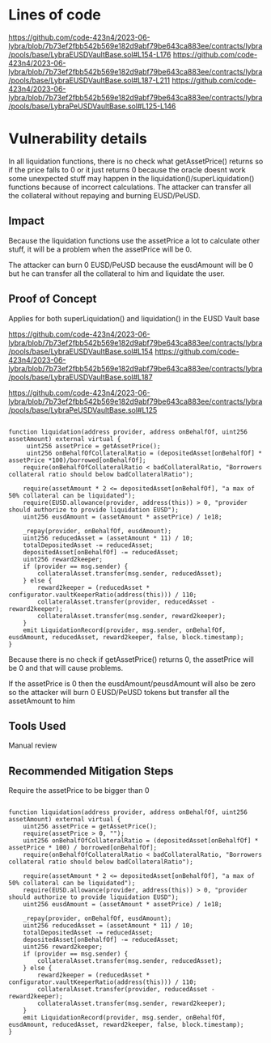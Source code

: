  # Lines of code

https://github.com/code-423n4/2023-06-lybra/blob/7b73ef2fbb542b569e182d9abf79be643ca883ee/contracts/lybra/pools/base/LybraEUSDVaultBase.sol#L154-L176
https://github.com/code-423n4/2023-06-lybra/blob/7b73ef2fbb542b569e182d9abf79be643ca883ee/contracts/lybra/pools/base/LybraEUSDVaultBase.sol#L187-L211
https://github.com/code-423n4/2023-06-lybra/blob/7b73ef2fbb542b569e182d9abf79be643ca883ee/contracts/lybra/pools/base/LybraPeUSDVaultBase.sol#L125-L146


# Vulnerability details

In all liquidation functions, there is no check what getAssetPrice() returns so if the price falls to 0 or it just returns 0 because the oracle doesnt work some unexpected stuff may happen in the liquidation()/superLiquidation() functions because of incorrect calculations. The attacker can transfer all the collateral without repaying and burning EUSD/PeUSD.

## Impact

Because the liquidation functions use the assetPrice a lot to calculate other stuff, it will be a problem when the assetPrice will be 0.

The attacker can burn 0 EUSD/PeUSD because the eusdAmount will be 0 but he can transfer all the collateral to him and liquidate the user.

## Proof of Concept
Applies for both superLiquidation() and liquidation() in the EUSD Vault base

https://github.com/code-423n4/2023-06-lybra/blob/7b73ef2fbb542b569e182d9abf79be643ca883ee/contracts/lybra/pools/base/LybraEUSDVaultBase.sol#L154 https://github.com/code-423n4/2023-06-lybra/blob/7b73ef2fbb542b569e182d9abf79be643ca883ee/contracts/lybra/pools/base/LybraEUSDVaultBase.sol#L187

https://github.com/code-423n4/2023-06-lybra/blob/7b73ef2fbb542b569e182d9abf79be643ca883ee/contracts/lybra/pools/base/LybraPeUSDVaultBase.sol#L125

```solidity

function liquidation(address provider, address onBehalfOf, uint256 assetAmount) external virtual {
     uint256 assetPrice = getAssetPrice();
     uint256 onBehalfOfCollateralRatio = (depositedAsset[onBehalfOf] * assetPrice *100)/borrowed[onBehalfOf];
    require(onBehalfOfCollateralRatio < badCollateralRatio, "Borrowers collateral ratio should below badCollateralRatio");

    require(assetAmount * 2 <= depositedAsset[onBehalfOf], "a max of 50% collateral can be liquidated");
    require(EUSD.allowance(provider, address(this)) > 0, "provider should authorize to provide liquidation EUSD");
    uint256 eusdAmount = (assetAmount * assetPrice) / 1e18;

    _repay(provider, onBehalfOf, eusdAmount);
    uint256 reducedAsset = (assetAmount * 11) / 10;
    totalDepositedAsset -= reducedAsset;
    depositedAsset[onBehalfOf] -= reducedAsset;
    uint256 reward2keeper;
    if (provider == msg.sender) {
        collateralAsset.transfer(msg.sender, reducedAsset);
    } else {
        reward2keeper = (reducedAsset * configurator.vaultKeeperRatio(address(this))) / 110;
        collateralAsset.transfer(provider, reducedAsset - reward2keeper);
        collateralAsset.transfer(msg.sender, reward2keeper);
    }
    emit LiquidationRecord(provider, msg.sender, onBehalfOf, eusdAmount, reducedAsset, reward2keeper, false, block.timestamp);
}
```
Because there is no check if getAssetPrice() returns 0, the assetPrice will be 0 and that will cause problems.

If the assetPrice is 0 then the eusdAmount/peusdAmount will also be zero so the attacker will burn 0 EUSD/PeUSD tokens but transfer all the assetAmount to him

## Tools Used

Manual review

## Recommended Mitigation Steps

Require the assetPrice to be bigger than 0
```solidity

function liquidation(address provider, address onBehalfOf, uint256 assetAmount) external virtual {
    uint256 assetPrice = getAssetPrice();
    require(assetPrice > 0, "");
    uint256 onBehalfOfCollateralRatio = (depositedAsset[onBehalfOf] * assetPrice * 100) / borrowed[onBehalfOf];
    require(onBehalfOfCollateralRatio < badCollateralRatio, "Borrowers collateral ratio should below badCollateralRatio");

    require(assetAmount * 2 <= depositedAsset[onBehalfOf], "a max of 50% collateral can be liquidated");
    require(EUSD.allowance(provider, address(this)) > 0, "provider should authorize to provide liquidation EUSD");
    uint256 eusdAmount = (assetAmount * assetPrice) / 1e18;

    _repay(provider, onBehalfOf, eusdAmount);
    uint256 reducedAsset = (assetAmount * 11) / 10;
    totalDepositedAsset -= reducedAsset;
    depositedAsset[onBehalfOf] -= reducedAsset;
    uint256 reward2keeper;
    if (provider == msg.sender) {
        collateralAsset.transfer(msg.sender, reducedAsset);
    } else {
        reward2keeper = (reducedAsset * configurator.vaultKeeperRatio(address(this))) / 110;
        collateralAsset.transfer(provider, reducedAsset - reward2keeper);
        collateralAsset.transfer(msg.sender, reward2keeper);
    }
    emit LiquidationRecord(provider, msg.sender, onBehalfOf, eusdAmount, reducedAsset, reward2keeper, false, block.timestamp);
}
```
